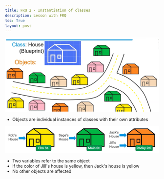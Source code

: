 ```yaml
---
title: FRQ 2 - Instantiation of classes
description: Lesson with FRQ
toc: True
layout: post
---
```


![houses](https://raw.githubusercontent.com/John-sCC/jcc_frontend/main/images/house-demo.png)
- Objects are individual instances of classes with their own attributes

![house](https://raw.githubusercontent.com/John-sCC/jcc_frontend/main/images/houseattributes.png)
- Two variables refer to the same object
- If the color of Jill's house is yellow, then Jack's house is yellow
- No other objects are affected


```java

```
